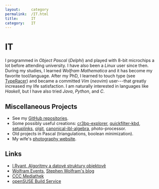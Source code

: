 ```yaml
---
layout:     category
permalink:  /IT.html
title:      IT
category:   IT
---
```

# IT

I programmed in *Object Pascal* (*Delphi*) and played with 8-bit microchips a lot before attending university.
I have also been a *Linux* user since then.
During my studies, I learned *Wolfram Mathematica* and it has become my favorite tool/language.
After my PhD, I learned to touch type (see [TypeRacer][typeracer]) and became a committed *Vim* (*neovim*) user---that greatly increased my life satisfaction.
I am naturally interested in languages like *Haskell*, but I have also tried *Java*, *Python*, and *C*.

## Miscellaneous Projects

* See my [GitHub repositories](https://github.com/p135246).
* Some possibly useful creations: [cr3bp-explorer][cr3bp-explorer], [quickfilter-kbd][quickfilter-kbd], [setuplinks][setuplinks], [olgit][olgit], [canonical-ibl-algebra][canonical-ibl-algebra], photo-processor.
* Old projects in Pascal (triangulations, boolean minimization).
* My wife's [photography website][tunievaphotography].

## Links

* [I.Ryant, Algoritmy a datové struktury objektově][ADSO]
* [Wolfram Events][WolframEvents], [Stephen Wolfram's blog][WolframBlog]
* [CCC Mediathek][CCC] 
* [openSUSE Build Service][OBS]

[canonical-ibl-algebra]:https://github.com/p135246/canonical-ibl-algebra
[OBS]:https://build.openbuildservice.org/project/show/home:135246
[typeracer]:https://data.typeracer.com/pit/profile?user=p135246
[quickfilter-kbd]:https://addons.thunderbird.net/de/thunderbird/addon/quickfilter-kbd/
[cr3bp-explorer]:https://github.com/p135246/cr3bp-explorer
[setuplinks]:https://github.com/p135246/setuplinks
[olgit]:https://github.com/p135246/olgit
[thunderbird]:https://addons.thunderbird.net/de/thunderbird/user/p135246/
[WolframBlog]: https://writings.stephenwolfram.com/
[CCC]: https://media.ccc.de/
[ADSO]: https://digifolio.rvp.cz/view/view.php?id=4241
[WolframEvents]: https://events.wolfram.com/
[tunievaphotography]:https://www.tunievaphotography.com
